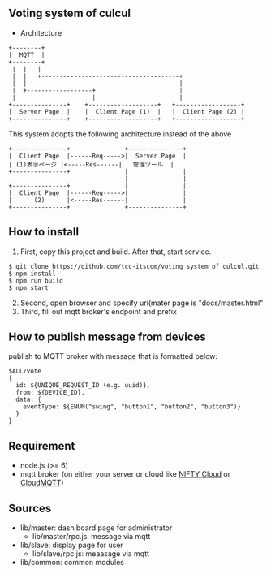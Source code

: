 Voting system of culcul
-----

* Architecture

```
+--------+
|  MQTT  |
+--------+
 |  |   |
 |  |   +--------------------------------------+
 |  |                                          |
 |  +------------------+                       |
 |                     |                       |
+---------------+    +-------------------+   +------------------+
|  Server Page  |	 |  Client Page (1)  |	 |  Client Page (2) |
+---------------+	 +-------------------+	 +------------------+
```

This system adopts the following architecture instead of the above


```
+---------------+               +---------------+
|  Client Page  |------Req----->|  Server Page  |
| (1)表示ページ |<-----Res------|   管理ツール  |
+---------------+	            |               |
                                |               |
+---------------+               |               |
|  Client Page  |------Req----->|               |
|      (2)      |<-----Res------|               |
+---------------+	            +---------------+
```

## How to install

1. First, copy this project and build. After that, start service.
```
$ git clone https://github.com/tcc-itscom/voting_system_of_culcul.git
$ npm install
$ npm run build
$ npm start
```
2. Second, open browser and specify uri(mater page is "docs/master.html"
3. Third, fill out mqtt broker's endpoint and prefix

## How to publish message from devices

publish to MQTT broker with message that is formatted below:

```
$ALL/vote
{
  id: ${UNIQUE_REQUEST_ID (e.g. uuid)},
  from: ${DEVICE_ID},
  data: {
    eventType: ${ENUM("swing", "button1", "button2", "button3")}
  }
}
```

## Requirement

* node.js (>= 6)
* mqtt broker (on either your server or cloud like [NIFTY Cloud](http://cloud.nifty.com/service/mqtt.htm) or [CloudMQTT](https://www.cloudmqtt.com/))

## Sources
* lib/master: dash board page for administrator
    * lib/master/rpc.js: message via mqtt
* lib/slave:  display page for user
    * lib/slave/rpc.js: meaasage via mqtt
* lib/common: common modules

